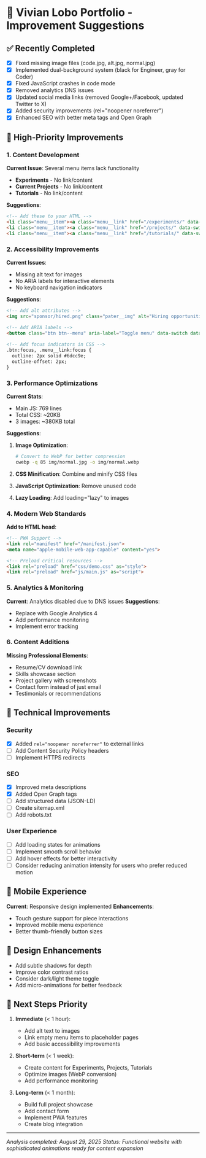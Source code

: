 # 🚀 Vivian Lobo Portfolio - Improvement Suggestions

## ✅ **Recently Completed**
- [x] Fixed missing image files (code.jpg, alt.jpg, normal.jpg)
- [x] Implemented dual-background system (black for Engineer, gray for Coder)
- [x] Fixed JavaScript crashes in code mode
- [x] Removed analytics DNS issues
- [x] Updated social media links (removed Google+/Facebook, updated Twitter to X)
- [x] Added security improvements (rel="noopener noreferrer")
- [x] Enhanced SEO with better meta tags and Open Graph

## 🎯 **High-Priority Improvements**

### **1. Content Development**
**Current Issue**: Several menu items lack functionality
- **Experiments** - No link/content
- **Current Projects** - No link/content  
- **Tutorials** - No link/content

**Suggestions**:
```html
<!-- Add these to your HTML -->
<li class="menu__item"><a class="menu__link" href="/experiments/" data-switch>Experiments</a></li>
<li class="menu__item"><a class="menu__link" href="/projects/" data-switch>Current Projects</a></li>
<li class="menu__item"><a class="menu__link" href="/tutorials/" data-switch>Tutorials</a></li>
```

### **2. Accessibility Improvements**
**Current Issues**:
- Missing alt text for images
- No ARIA labels for interactive elements
- No keyboard navigation indicators

**Suggestions**:
```html
<!-- Add alt attributes -->
<img src="sponsor/hired.png" class="pater__img" alt="Hiring opportunities" />

<!-- Add ARIA labels -->
<button class="btn btn--menu" aria-label="Toggle menu" data-switch data-glitch>
  
<!-- Add focus indicators in CSS -->
.btn:focus, .menu__link:focus {
  outline: 2px solid #6dcc9e;
  outline-offset: 2px;
}
```

### **3. Performance Optimizations**
**Current Stats**:
- Main JS: 769 lines
- Total CSS: ~20KB
- 3 images: ~380KB total

**Suggestions**:
1. **Image Optimization**:
   ```bash
   # Convert to WebP for better compression
   cwebp -q 85 img/normal.jpg -o img/normal.webp
   ```

2. **CSS Minification**: Combine and minify CSS files
3. **JavaScript Optimization**: Remove unused code
4. **Lazy Loading**: Add loading="lazy" to images

### **4. Modern Web Standards**
**Add to HTML head**:
```html
<!-- PWA Support -->
<link rel="manifest" href="/manifest.json">
<meta name="apple-mobile-web-app-capable" content="yes">

<!-- Preload critical resources -->
<link rel="preload" href="css/demo.css" as="style">
<link rel="preload" href="js/main.js" as="script">
```

### **5. Analytics & Monitoring**
**Current**: Analytics disabled due to DNS issues
**Suggestions**:
- Replace with Google Analytics 4
- Add performance monitoring
- Implement error tracking

### **6. Content Additions**
**Missing Professional Elements**:
- Resume/CV download link
- Skills showcase section
- Project gallery with screenshots
- Contact form instead of just email
- Testimonials or recommendations

## 🔧 **Technical Improvements**

### **Security**
- [x] Added `rel="noopener noreferrer"` to external links
- [ ] Add Content Security Policy headers
- [ ] Implement HTTPS redirects

### **SEO**
- [x] Improved meta descriptions
- [x] Added Open Graph tags
- [ ] Add structured data (JSON-LD)
- [ ] Create sitemap.xml
- [ ] Add robots.txt

### **User Experience**
- [ ] Add loading states for animations
- [ ] Implement smooth scroll behavior
- [ ] Add hover effects for better interactivity
- [ ] Consider reducing animation intensity for users who prefer reduced motion

## 📱 **Mobile Experience**
**Current**: Responsive design implemented
**Enhancements**:
- Touch gesture support for piece interactions
- Improved mobile menu experience
- Better thumb-friendly button sizes

## 🎨 **Design Enhancements**
- Add subtle shadows for depth
- Improve color contrast ratios
- Consider dark/light theme toggle
- Add micro-animations for better feedback

## 🚀 **Next Steps Priority**
1. **Immediate** (< 1 hour):
   - Add alt text to images
   - Link empty menu items to placeholder pages
   - Add basic accessibility improvements

2. **Short-term** (< 1 week):
   - Create content for Experiments, Projects, Tutorials
   - Optimize images (WebP conversion)
   - Add performance monitoring

3. **Long-term** (< 1 month):
   - Build full project showcase
   - Add contact form
   - Implement PWA features
   - Create blog integration

---

*Analysis completed: August 29, 2025*
*Status: Functional website with sophisticated animations ready for content expansion*
